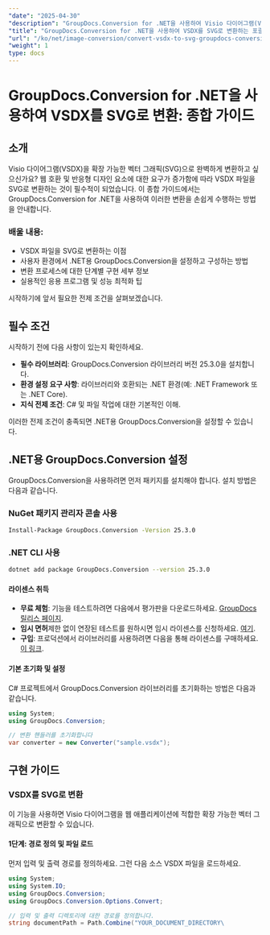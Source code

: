 ```yaml
---
"date": "2025-04-30"
"description": "GroupDocs.Conversion for .NET을 사용하여 Visio 다이어그램(VSDX)을 확장 가능한 벡터 그래픽(SVG)으로 변환하는 방법을 알아보세요. 반응형 디자인 요소로 웹 애플리케이션을 더욱 향상시켜 보세요."
"title": "GroupDocs.Conversion for .NET을 사용하여 VSDX를 SVG로 변환하는 포괄적인 가이드"
"url": "/ko/net/image-conversion/convert-vsdx-to-svg-groupdocs-conversion-net/"
"weight": 1
type: docs
---
```

# GroupDocs.Conversion for .NET을 사용하여 VSDX를 SVG로 변환: 종합 가이드

## 소개

Visio 다이어그램(VSDX)을 확장 가능한 벡터 그래픽(SVG)으로 완벽하게 변환하고 싶으신가요? 웹 호환 및 반응형 디자인 요소에 대한 요구가 증가함에 따라 VSDX 파일을 SVG로 변환하는 것이 필수적이 되었습니다. 이 종합 가이드에서는 GroupDocs.Conversion for .NET을 사용하여 이러한 변환을 손쉽게 수행하는 방법을 안내합니다.

### 배울 내용:
- VSDX 파일을 SVG로 변환하는 이점
- 사용자 환경에서 .NET용 GroupDocs.Conversion을 설정하고 구성하는 방법
- 변환 프로세스에 대한 단계별 구현 세부 정보
- 실용적인 응용 프로그램 및 성능 최적화 팁

시작하기에 앞서 필요한 전제 조건을 살펴보겠습니다.

## 필수 조건

시작하기 전에 다음 사항이 있는지 확인하세요.
- **필수 라이브러리**: GroupDocs.Conversion 라이브러리 버전 25.3.0을 설치합니다.
- **환경 설정 요구 사항**: 라이브러리와 호환되는 .NET 환경(예: .NET Framework 또는 .NET Core).
- **지식 전제 조건**: C# 및 파일 작업에 대한 기본적인 이해.

이러한 전제 조건이 충족되면 .NET용 GroupDocs.Conversion을 설정할 수 있습니다.

## .NET용 GroupDocs.Conversion 설정

GroupDocs.Conversion을 사용하려면 먼저 패키지를 설치해야 합니다. 설치 방법은 다음과 같습니다.

### NuGet 패키지 관리자 콘솔 사용
```bash
Install-Package GroupDocs.Conversion -Version 25.3.0
```

### .NET CLI 사용
```bash
dotnet add package GroupDocs.Conversion --version 25.3.0
```

#### 라이센스 취득
- **무료 체험**: 기능을 테스트하려면 다음에서 평가판을 다운로드하세요. [GroupDocs 릴리스 페이지](https://releases.groupdocs.com/conversion/net/).
- **임시 면허**제한 없이 연장된 테스트를 원하시면 임시 라이센스를 신청하세요. [여기](https://purchase.groupdocs.com/temporary-license/).
- **구입**: 프로덕션에서 라이브러리를 사용하려면 다음을 통해 라이센스를 구매하세요. [이 링크](https://purchase.groupdocs.com/buy).

#### 기본 초기화 및 설정
C# 프로젝트에서 GroupDocs.Conversion 라이브러리를 초기화하는 방법은 다음과 같습니다.
```csharp
using System;
using GroupDocs.Conversion;

// 변환 핸들러를 초기화합니다
var converter = new Converter("sample.vsdx");
```

## 구현 가이드

### VSDX를 SVG로 변환

이 기능을 사용하면 Visio 다이어그램을 웹 애플리케이션에 적합한 확장 가능한 벡터 그래픽으로 변환할 수 있습니다.

#### 1단계: 경로 정의 및 파일 로드

먼저 입력 및 출력 경로를 정의하세요. 그런 다음 소스 VSDX 파일을 로드하세요.
```csharp
using System;
using System.IO;
using GroupDocs.Conversion;
using GroupDocs.Conversion.Options.Convert;

// 입력 및 출력 디렉토리에 대한 경로를 정의합니다.
string documentPath = Path.Combine("YOUR_DOCUMENT_DIRECTORY\